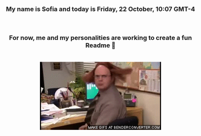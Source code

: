 


<div align="center">
<h3 >My name is Sofia and today is Friday, 22 October, 10:07 GMT-4</h3><br>
<h3 >For now, me and my personalities are working to create a fun Readme 👋
</h3><br>
<img src='img/dwight.gif' alt='working...'/>
</div>
